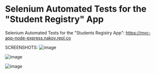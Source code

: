 # Selenium Automated Tests for the "Student Registry" App

Selenium Automated Tests for the "Students Registry App": https://mvc-app-node-express.nakov.repl.co

SCREENSHOTS: 
![image](https://user-images.githubusercontent.com/68859484/108227222-599c5880-7146-11eb-877b-551ba4cfdcf3.png)

![image](https://user-images.githubusercontent.com/68859484/108227334-76d12700-7146-11eb-8672-1cc56eee2075.png)

![image](https://user-images.githubusercontent.com/68859484/108227416-8badba80-7146-11eb-8bfd-49407b3aedbb.png)
